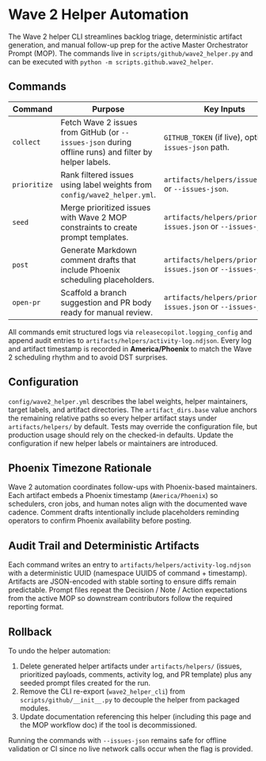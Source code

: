 # Wave 2 Helper Automation

The Wave 2 helper CLI streamlines backlog triage, deterministic artifact generation, and manual follow-up prep for the active Master Orchestrator Prompt (MOP). The commands live in `scripts/github/wave2_helper.py` and can be executed with `python -m scripts.github.wave2_helper`.

## Commands

| Command | Purpose | Key Inputs | Outputs |
| --- | --- | --- | --- |
| `collect` | Fetch Wave 2 issues from GitHub (or `--issues-json` during offline runs) and filter by helper labels. | `GITHUB_TOKEN` (if live), optional `--issues-json` path. | `artifacts/helpers/issues.json` |
| `prioritize` | Rank filtered issues using label weights from `config/wave2_helper.yml`. | `artifacts/helpers/issues.json` or `--issues-json`. | `artifacts/helpers/prioritized-issues.json` with metadata |
| `seed` | Merge prioritized issues with Wave 2 MOP constraints to create prompt templates. | `artifacts/helpers/prioritized-issues.json` or `--issues-json`. | Prompt files under `project/prompts/wave2/` |
| `post` | Generate Markdown comment drafts that include Phoenix scheduling placeholders. | `artifacts/helpers/prioritized-issues.json` or `--issues-json`. | `artifacts/helpers/comments/<ISSUE>.md` |
| `open-pr` | Scaffold a branch suggestion and PR body ready for manual review. | `artifacts/helpers/prioritized-issues.json` or `--issues-json`. | `artifacts/helpers/pr_template.md` |

All commands emit structured logs via `releasecopilot.logging_config` and append audit entries to `artifacts/helpers/activity-log.ndjson`. Every log and artifact timestamp is recorded in **America/Phoenix** to match the Wave 2 scheduling rhythm and to avoid DST surprises.

## Configuration

`config/wave2_helper.yml` describes the label weights, helper maintainers, target labels, and artifact directories. The `artifact_dirs.base` value anchors the remaining relative paths so every helper artifact stays under `artifacts/helpers/` by default. Tests may override the configuration file, but production usage should rely on the checked-in defaults. Update the configuration if new helper labels or maintainers are introduced.

## Phoenix Timezone Rationale

Wave 2 automation coordinates follow-ups with Phoenix-based maintainers. Each artifact embeds a Phoenix timestamp (`America/Phoenix`) so schedulers, cron jobs, and human notes align with the documented wave cadence. Comment drafts intentionally include placeholders reminding operators to confirm Phoenix availability before posting.

## Audit Trail and Deterministic Artifacts

Each command writes an entry to `artifacts/helpers/activity-log.ndjson` with a deterministic UUID (namespace UUID5 of command + timestamp). Artifacts are JSON-encoded with stable sorting to ensure diffs remain predictable. Prompt files repeat the Decision / Note / Action expectations from the active MOP so downstream contributors follow the required reporting format.

## Rollback

To undo the helper automation:

1. Delete generated helper artifacts under `artifacts/helpers/` (issues, prioritized payloads, comments, activity log, and PR template) plus any seeded prompt files created for the run.
2. Remove the CLI re-export (`wave2_helper_cli`) from `scripts/github/__init__.py` to decouple the helper from packaged modules.
3. Update documentation referencing this helper (including this page and the MOP workflow doc) if the tool is decommissioned.

Running the commands with `--issues-json` remains safe for offline validation or CI since no live network calls occur when the flag is provided.
